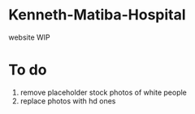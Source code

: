 # Kenneth-Matiba-Hospital
website WIP

# To do
1. remove placeholder stock photos of white people
2. replace photos with hd ones
